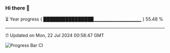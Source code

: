### Hi there 👋

⏳ Year progress { ████████████████▁▁▁▁▁▁▁▁▁▁▁▁▁▁ } 55.48 %

---

⏰ Updated on Mon, 22 Jul 2024 00:58:47 GMT

![Progress Bar CI](https://github.com/liununu/liununu/workflows/Progress%20Bar%20CI/badge.svg)
